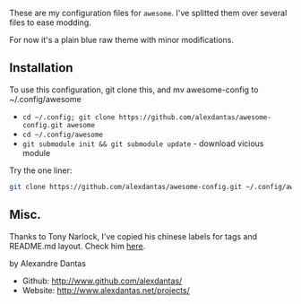 
These are my configuration files for `awesome`. I've splitted them
over several files to ease modding.

For now it's a plain blue raw theme with minor modifications.

Installation
------------
To use this configuration, git clone this, and mv awesome-config to ~/.config/awesome

  * `cd ~/.config; git clone https://github.com/alexdantas/awesome-config.git awesome`
  * `cd ~/.config/awesome`
  * `git submodule init && git submodule update` - download vicious module

  Try the one liner:

```bash
git clone https://github.com/alexdantas/awesome-config.git ~/.config/awesome && cd ~/.config/awesome && git submodule init && git submodule update && less ~/.config/awesome/README.md`
```

Misc.
-----

Thanks to Tony Narlock, I've copied his chinese labels for tags and
README.md layout. Check him
[here](https://github.com/tony/awesome-config).

by Alexandre Dantas
* Github:  http://www.github.com/alexdantas/
* Website: http://www.alexdantas.net/projects/

